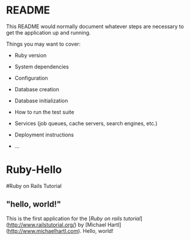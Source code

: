 # README

This README would normally document whatever steps are necessary to get the
application up and running.

Things you may want to cover:

* Ruby version

* System dependencies

* Configuration

* Database creation

* Database initialization

* How to run the test suite

* Services (job queues, cache servers, search engines, etc.)

* Deployment instructions

* ...
# Ruby-Hello

#Ruby on Rails Tutorial

## "hello, world!"

This is the first application for the 
[*Ruby on rails tutorial*] (http://www.railstutorial.org/)
by [Michael Hartl] (http://www.michaelhartl.com). Hello, world!